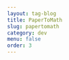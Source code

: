 ```yaml
---
layout: tag-blog
title: PaperToMath
slug: papertomath
category: dev
menu: false
order: 3
---
```

